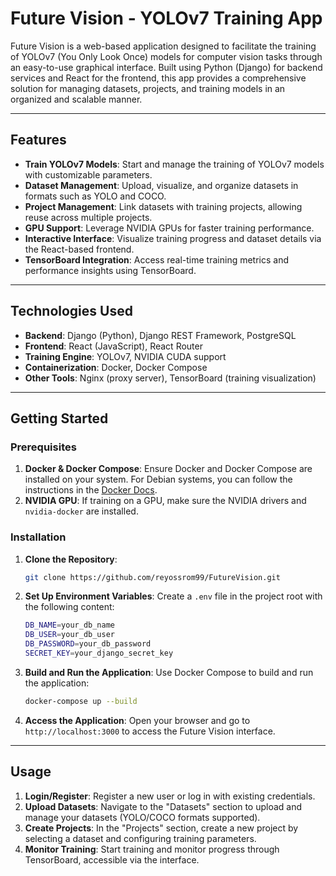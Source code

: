 # Future Vision - YOLOv7 Training App

Future Vision is a web-based application designed to facilitate the training of YOLOv7 (You Only Look Once) models for computer vision tasks through an easy-to-use graphical interface. Built using Python (Django) for backend services and React for the frontend, this app provides a comprehensive solution for managing datasets, projects, and training models in an organized and scalable manner.

---

## Features
- **Train YOLOv7 Models**: Start and manage the training of YOLOv7 models with customizable parameters.
- **Dataset Management**: Upload, visualize, and organize datasets in formats such as YOLO and COCO.
- **Project Management**: Link datasets with training projects, allowing reuse across multiple projects.
- **GPU Support**: Leverage NVIDIA GPUs for faster training performance.
- **Interactive Interface**: Visualize training progress and dataset details via the React-based frontend.
- **TensorBoard Integration**: Access real-time training metrics and performance insights using TensorBoard.

---

## Technologies Used
- **Backend**: Django (Python), Django REST Framework, PostgreSQL
- **Frontend**: React (JavaScript), React Router
- **Training Engine**: YOLOv7, NVIDIA CUDA support
- **Containerization**: Docker, Docker Compose
- **Other Tools**: Nginx (proxy server), TensorBoard (training visualization)

---

## Getting Started

### Prerequisites
1. **Docker & Docker Compose**: Ensure Docker and Docker Compose are installed on your system. For Debian systems, you can follow the instructions in the [Docker Docs](https://docs.docker.com/get-docker/).
2. **NVIDIA GPU**: If training on a GPU, make sure the NVIDIA drivers and `nvidia-docker` are installed.

### Installation
1. **Clone the Repository**:
    ```bash
    git clone https://github.com/reyossrom99/FutureVision.git
    ```

2. **Set Up Environment Variables**:
    Create a `.env` file in the project root with the following content:
    ```bash
    DB_NAME=your_db_name
    DB_USER=your_db_user
    DB_PASSWORD=your_db_password
    SECRET_KEY=your_django_secret_key
    ```

3. **Build and Run the Application**:
    Use Docker Compose to build and run the application:
    ```bash
    docker-compose up --build
    ```

4. **Access the Application**:
    Open your browser and go to `http://localhost:3000` to access the Future Vision interface.

---

## Usage

1. **Login/Register**: Register a new user or log in with existing credentials.
2. **Upload Datasets**: Navigate to the "Datasets" section to upload and manage your datasets (YOLO/COCO formats supported).
3. **Create Projects**: In the "Projects" section, create a new project by selecting a dataset and configuring training parameters.
4. **Monitor Training**: Start training and monitor progress through TensorBoard, accessible via the interface.
